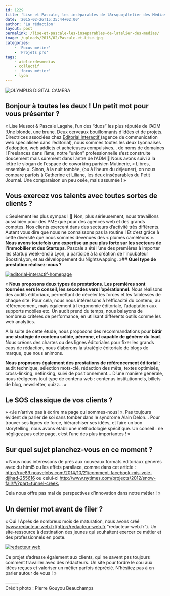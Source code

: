 ```yaml
---
id: 1229
title: 'Lise et Pascale, les inséparables de l&rsquo;Atelier des Médias'
date: '2015-02-26T15:35:44+02:00'
author: 'La rédaction'
layout: post
permalink: /lise-et-pascale-les-inseparables-de-latelier-des-medias/
image: /uploads/2015/02/Pascale-et-Lise.jpg
categories:
    - 'Focus métier'
    - 'Projets pro'
tags:
    - atelierdesmedias
    - collectif
    - 'focus métier'
    - lyon
---
```


<img src="/uploads/2015/02/pascale-et-lise-editorial-interactif-2-1024x768.jpg" alt="OLYMPUS DIGITAL CAMERA">

## **Bonjour à toutes les deux ! Un petit mot pour vous présenter ?**

« Lise Mussot &amp; Pascale Lagahe, l’un des “duos” les plus réputés de l’ADM !Une blonde, une brune. Deux cerveaux bouillonnants d’idées et de projets. Directrices associées chez [Editorial Interactif ](http://www.editorial-interactif.com/)(agence de communication web spécialisée dans l’éditorial), nous sommes toutes les deux Lyonnaises d’adoption, web addicts et acheteuses compulsives… de noms de domaines ! Freelances dans l’âme, notre “union” professionnelle s’est construite doucement mais sûrement dans l’antre de l’ADM 🙂 Nous avons suivi à la lettre le slogan de l’espace de coworking parisien Mutinerie, « Libres, ensemble ». Sinon, à la nuit tombée, (ou à l’heure du déjeuner), on nous compare parfois à Catherine et Liliane, les deux inséparables du Petit Journal. Une comparaison un peu osée, mais assumée ! »

## **Vous exercez vos talents avec toutes sortes de clients ?**

  
« Seulement les plus sympas ! 🙂 Non, plus sérieusement, nous travaillons aussi bien pour des PME que pour des agences web et des grands comptes. Nos clients exercent dans des secteurs d’activité très différents. Autant vous dire que nous ne connaissons pas la routine ! Et c’est grâce à cette diversité que nous sommes devenues des « plumes caméléons ». **Nous avons toutefois une expertise un peu plus forte sur les secteurs de l’immobilier et des Startups**. Pascale a été l’une des premières à importer les startup week-end à Lyon, a participé à la création de l’incubateur BoostinLyon, et au développement du Nightswapping. »## **Quel type de prestation réalisez-vous ?**

[![editorial-interactif-homepage](/uploads/2015/02/editorial-interactif-homepage-1024x509.jpg)](/uploads/2015/02/editorial-interactif-homepage.jpg)

« **Nous proposons deux types de prestations. Les premières sont tournées vers le conseil, les secondes vers l’opérationnel**. Nous réalisons des audits éditoriaux, permettant de déceler les forces et les faiblesses de chaque site. Pour cela, nous nous intéressons à l’efficacité du contenu, au référencement, mais également à l’ergonomie éditoriale, l’adaptation aux supports mobiles etc. Un audit prend du temps, nous balayons de nombreux critères de performance, en utilisant différents outils comme les web analytics.

A la suite de cette étude, nous proposons des recommandations pour **bâtir une stratégie de contenu solide, pérenne, et capable de générer du lead**. Nous créons des chartes ou des lignes éditoriales pour fixer les grands caps de rédaction, nous élaborons la stratégie éditoriale de blogs de marque, que nous animons.

**Nous proposons également des prestations de référencement éditorial** : audit technique, sélection mots-clé, rédaction des mêta, textes optimisés, cross-linking, netlinking, suivi de positionnement… D’une manière générale, nous rédigeons tout type de contenu web : contenus institutionnels, billets de blog, newsletter, quizz… »

## **Le SOS classique de vos clients ?**

 » «Je n’arrive pas à écrire ma page qui sommes-nous! ». Pas toujours évident de parler de soi sans tomber dans le syndrome Alain Delon… Pour trouver ses lignes de force, hiérarchiser ses idées, et faire un bon storytelling, nous avons établi une méthodologie spécifique. Un conseil : ne négligez pas cette page, c’est l’une des plus importantes ! »

## **Sur quel sujet planchez-vous en ce moment ?**

« Nous nous intéressons de près aux nouveaux formats éditoriaux générés avec du html5 ou les effets parallaxe, comme dans cet article : <http://rue89.nouvelobs.com/2014/10/21/comment-facebook-mis-voie-djihad-255616> ou celui-ci <http://www.nytimes.com/projects/2012/snow-fall/#/?part=tunnel-creek.>

Cela nous offre pas mal de perspectives d’innovation dans notre métier ! »

## **Un dernier mot avant de filer ?**

« Oui ! Après de nombreux mois de maturation, nous avons créé [www.redacteur-web.fr](http://redacteur-web.fr "redacteur-web.fr"). Un site-ressource à destination des jeunes qui souhaitent exercer ce métier et des professionnels en poste.

[![redacteur web](/uploads/2015/02/redacteur-web-1024x493.jpg)](/uploads/2015/02/redacteur-web.jpg)

Ce projet s’adresse également aux clients, qui ne savent pas toujours comment travailler avec des rédacteurs. Un site pour tordre le cou aux idées reçues et valoriser un métier parfois déprécié. N’hésitez pas à en parler autour de vous ! »

———  
Crédit photo : Pierre Gouyou Beauchamps